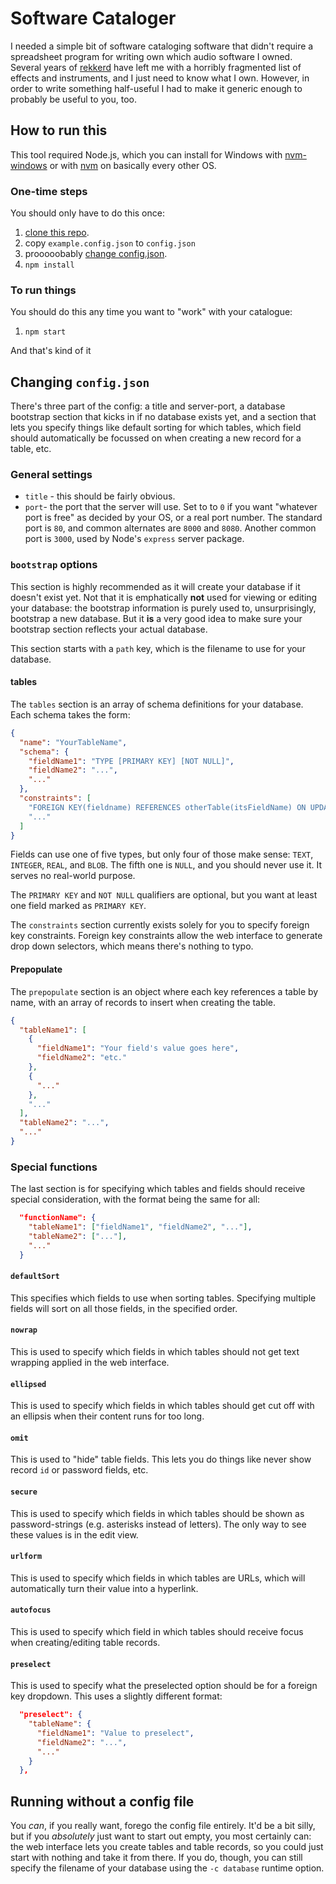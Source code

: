 # Software Cataloger

I needed a simple bit of software cataloging software that didn't require a spreadsheet program for writing own which audio software I owned. Several years of [rekkerd](https://rekkerd.org/deals-deals-deals/) have left me with a horribly fragmented list of effects and instruments, and I just need to know what I own. However, in order to write something half-useful I had to make it generic enough to probably be useful to you, too.

## How to run this

This tool required Node.js, which you can install for Windows with [nvm-windows](https://github.com/coreybutler/nvm-windows#node-version-manager-nvm-for-windows) or with [nvm](https://github.com/nvm-sh/nvm#installing-and-updating) on basically every other OS.

### One-time steps

You should only have to do this once:

1. [clone this repo](https://help.github.com/en/github/creating-cloning-and-archiving-repositories/cloning-a-repository).
1. copy `example.config.json` to `config.json`
1. prooooobably [change config.json](#changing-config-json).
1. `npm install`


### To run things

You should do this any time you want to "work" with your catalogue:

1. `npm start`

And that's kind of it

## Changing `config.json`

There's three part of the config: a title and server-port, a database bootstrap section that kicks in if no database exists yet, and a section that lets you specify things like default sorting for which tables, which field should automatically be focussed on when creating a new record for a table, etc.

### General settings

- `title` - this should be fairly obvious.
- `port`- the port that the server will use. Set to to `0` if you want "whatever port is free" as decided by your OS, or a real port number. The standard port is `80`, and common alternates are `8000` and `8080`. Another common port is `3000`, used by Node's `express` server package.

### `bootstrap` options

This section is highly recommended as it will create your database if it doesn't exist yet. Not that it is emphatically **not** used for viewing or editing your database: the bootstrap information is purely used to, unsurprisingly, bootstrap a new database. But it **is** a very good idea to make sure your bootstrap section reflects your actual database.

This section starts with a `path` key, which is the filename to use for your database.

#### tables

The `tables` section is an array of schema definitions for your database. Each schema takes the form:

```json
{
  "name": "YourTableName",
  "schema": {
    "fieldName1": "TYPE [PRIMARY KEY] [NOT NULL]",
    "fieldName2": "...",
    "..."
  },
  "constraints": [
    "FOREIGN KEY(fieldname) REFERENCES otherTable(itsFieldName) ON UPDATE CASCADE",
    "..."
  ]
}
```

Fields can use one of five types, but only four of those make sense: `TEXT`, `INTEGER`, `REAL`, and `BLOB`. The fifth one is `NULL`, and you should never use it. It serves no real-world purpose.

The `PRIMARY KEY` and `NOT NULL` qualifiers are optional, but you want at least one field marked as `PRIMARY KEY`.

The `constraints` section currently exists solely for you to specify foreign key constraints. Foreign key constraints allow the web interface to generate drop down selectors, which means there's nothing to typo.

#### Prepopulate

The `prepopulate` section is an object where each key references a table by name, with an array of records to insert when creating the table.

```json
{
  "tableName1": [
    {
      "fieldName1": "Your field's value goes here",
      "fieldName2": "etc."
    },
    {
      "..."
    },
    "..."
  ],
  "tableName2": "...",
  "..."
}
```

### Special functions

The last section is for specifying which tables and fields should receive special consideration, with the format being the same for all:

```json
  "functionName": {
    "tableName1": ["fieldName1", "fieldName2", "..."],
    "tableName2": ["..."],
    "..."
  }
```

#### `defaultSort`

This specifies which fields to use when sorting tables. Specifying multiple fields will sort on all those fields, in the specified order.

#### `nowrap`

This is used to specify which fields in which tables should not get text wrapping applied in the web interface.

#### `ellipsed`

This is used to specify which fields in which tables should get cut off with an ellipsis when their content runs for too long.

#### `omit`

This is used to "hide" table fields. This lets you do things like never show record `id` or password fields, etc.

#### `secure`

This is used to specify which fields in which tables should be shown as password-strings (e.g. asterisks instead of letters). The only way to see these values is in the edit view.

#### `urlform`

This is used to specify which fields in which tables are URLs, which will automatically turn their value into a hyperlink.

#### `autofocus`

This is used to specify which field in which tables should receive focus when creating/editing table records.

#### `preselect`

This is used to specify what the preselected option should be for a foreign key dropdown. This uses a slightly different format:

```json
  "preselect": {
    "tableName": {
      "fieldName1": "Value to preselect",
      "fieldName2": "...",
      "..."
    }
  },
```

## Running without a config file

You _can_, if you really want, forego the config file entirely. It'd be a bit silly, but if you _absolutely_ just want to start out empty, you most certainly can: the web interface lets you create tables and table records, so you could just start with nothing and take it from there. If you do, though, you can still specify the filename of your database using the `-c database` runtime option.

